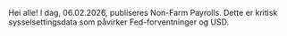 Hei alle! I dag, 06.02.2026, publiseres Non-Farm Payrolls. Dette er kritisk sysselsettingsdata som påvirker Fed-forventninger og USD.

